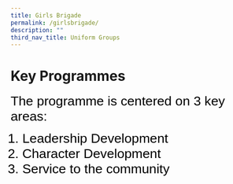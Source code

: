 ```yaml
---
title: Girls Brigade
permalink: /girlsbrigade/
description: ""
third_nav_title: Uniform Groups
---
```

# Key Programmes
<span style="font-size:20.0pt;font-family:Arial;color:black">The programme is centered on 3 key areas:

<ol><span style="font-size:20.0pt;font-family:Arial;color:black">
	<li>Leadership Development
	<li>Character Development
	<li>Service to the community
<ol>